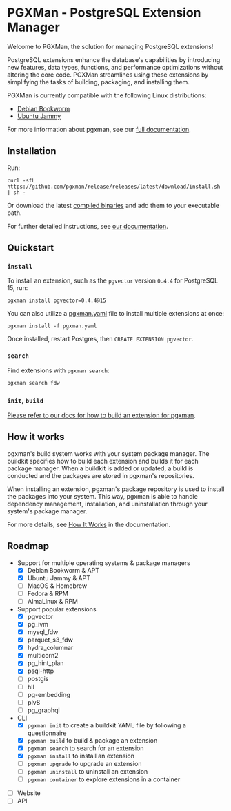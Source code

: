 # PGXMan - PostgreSQL Extension Manager

Welcome to PGXMan, the solution for managing PostgreSQL extensions!

PostgreSQL extensions enhance the database's capabilities by introducing new
features, data types, functions, and performance optimizations without altering
the core code. PGXMan streamlines using these extensions by simplifying the
tasks of building, packaging, and installing them.

PGXMan is currently compatible with the following Linux distributions:

- [Debian Bookworm](https://www.debian.org/releases/bookworm)
- [Ubuntu Jammy](https://releases.ubuntu.com/jammy)

For more information about pgxman, see our [full documentation](docs/README.md).

## Installation

Run:

```console
curl -sfL https://github.com/pgxman/release/releases/latest/download/install.sh | sh -
```

Or download the latest [compiled binaries](https://github.com/pgxman/release/releases/) and add them to your executable path.

For further detailed instructions, see [our documentation](docs/installing_pgxman.md).

## Quickstart

### `install`

To install an extension, such as the `pgvector` version `0.4.4` for PostgreSQL 15, run:

```console
pgxman install pgvector=0.4.4@15
```

You can also utilize a [pgxman.yaml](spec/pgxman.yaml.md) file to install multiple extensions at once:

```console
pgxman install -f pgxman.yaml
```

Once installed, restart Postgres, then `CREATE EXTENSION pgvector`.

### `search`

Find extensions with `pgxman search`:

```console
pgxman search fdw
```

### `init`, `build`

[Please refer to our docs for how to build an extension for pgxman](docs/building_an_extension.md).

## How it works

pgxman's build system works with your system package manager. The buildkit
specifies how to build each extension and builds it for each package manager.
When a buildkit is added or updated, a build is conducted and the packages are
stored in pgxman's repositories.

When installing an extension, pgxman's package repository is used to install
the packages into your system. This way, pgxman is able to handle dependency
management, installation, and uninstallation through your system's package
manager.

For more details, see [How It Works](docs/how_it_works.md) in the
documentation.

## Roadmap

- Support for multiple operating systems & package managers
  - [x] Debian Bookworm & APT
  - [x] Ubuntu Jammy & APT
  - [ ] MacOS & Homebrew
  - [ ] Fedora & RPM
  - [ ] AlmaLinux & RPM

- Support popular extensions
  - [x] pgvector
  - [x] pg_ivm
  - [x] mysql_fdw
  - [x] parquet_s3_fdw
  - [x] hydra_columnar
  - [x] multicorn2
  - [x] pg_hint_plan
  - [x] psql-http
  - [ ] postgis
  - [ ] hll
  - [ ] pg-embedding
  - [ ] plv8
  - [ ] pg_graphql

- CLI
  - [x] `pgxman init` to create a buildkit YAML file by following a questionnaire
  - [x] `pgxman build` to build & package an extension
  - [x] `pgxman search` to search for an extension
  - [x] `pgxman install` to install an extension
  - [ ] `pgxman upgrade` to upgrade an extension
  - [ ] `pgxman uninstall` to uninstall an extension
  - [ ] `pgxman container` to explore extensions in a container

- [ ] Website
- [ ] API
